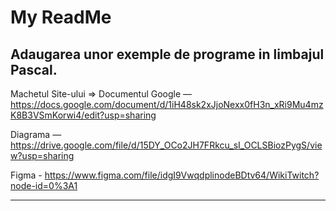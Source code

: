 # My ReadMe

Adaugarea unor exemple de programe in limbajul Pascal.
--
Machetul Site-ului =>
Documentul Google — https://docs.google.com/document/d/1iH48sk2xJjoNexx0fH3n_xRi9Mu4mzK8B3VSmKorwi4/edit?usp=sharing

Diagrama — https://drive.google.com/file/d/15DY_OCo2JH7FRkcu_sI_OCLSBiozPygS/view?usp=sharing

Figma - https://www.figma.com/file/idgI9VwqdplinodeBDtv64/WikiTwitch?node-id=0%3A1

---
